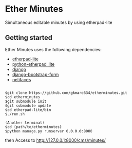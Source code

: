 # Ether Minutes
Simultaneous editable minutes by using etherpad-lite

## Getting started
Ether Minutes uses the following dependencies:
- [etherpad-lite](https://github.com/ether/etherpad-lite)
- [python-etherpad_lite](https://github.com/Changaco/python-etherpad_lite)
- [django](https://github.com/django/django)
- [django-bootstrap-form](https://github.com/tzangms/django-bootstrap-form)
- [netifaces](https://pypi.python.org/pypi/netifaces)

```

$git clone https://github.com/gkmaro634/etherminutes.git
$cd etherminutes
$git submodule init
$git submodule update
$cd etherpad-lite/bin
$./run.sh

(Another terminal)
$cd (path/to/etherminutes)
$python manage.py runserver 0.0.0.0:8000

```
then Access to http://127.0.0.1:8000/cms/minutes/
